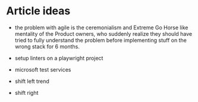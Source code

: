 # Article ideas

- the problem with agile is the ceremonialism and Extreme Go Horse like mentality of the Product owners, who suddenly realize they should have tried to fully understand the problem before implementing stuff on the wrong stack for 6 months.

- setup linters on a playwright project

- microsoft test services

- shift left trend
- shift right
